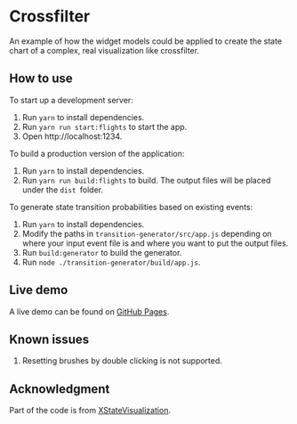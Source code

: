 # Crossfilter

An example of how the widget models could be applied to create the state chart of a complex, real visualization like crossfilter.

## How to use

To start up a development server:

1. Run `yarn` to install dependencies.
2. Run `yarn run start:flights` to start the app.
3. Open http://localhost:1234.

To build a production version of the application:

1. Run `yarn` to install dependencies.
2. Run `yarn run build:flights` to build. The output files will be placed under the `dist `folder.

To generate state transition probabilities based on existing events:

1. Run `yarn` to install dependencies.
2. Modify the paths in `transition-generator/src/app.js` depending on where your input event file is and where you want to put the output files.
3. Run `build:generator` to build the generator.
4. Run `node ./transition-generator/build/app.js`.

## Live demo

A live demo can be found on [GitHub Pages](https://biggerhao.github.io/widgets/crossfilter/).

## Known issues

1. Resetting brushes by double clicking is not supported.

## Acknowledgment

Part of the code is from [XStateVisualization](https://github.com/GiovFiordeponti/XStateVisualization).

